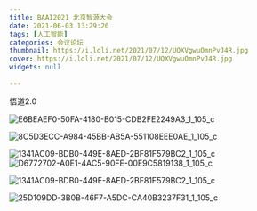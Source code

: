 ```yaml
---
title: BAAI2021 北京智源大会
date: 2021-06-03 13:29:20
tags: [人工智能]
categories: 会议论坛
thumbnail: https://i.loli.net/2021/07/12/UQXVgwuOmnPvJ4R.jpg
cover: https://i.loli.net/2021/07/12/UQXVgwuOmnPvJ4R.jpg
widgets: null

---
```

悟道2.0
<!--more-->
![E6BEAEF0-50FA-4180-B015-CDB2FE2249A3_1_105_c](https://i.loli.net/2021/07/12/b7HxAYwsBdk63zI.jpg)

![8C5D3ECC-A984-45BB-AB5A-551108EEE0AE_1_105_c](https://i.loli.net/2021/07/12/7UDr4gPWtolnTLK.jpg)

![1341AC09-BDB0-449E-8AED-2BF81F579BC2_1_105_c](https://i.loli.net/2021/07/12/wGXKud65bzanovA.jpg)![D6772702-A0E1-4AC5-90FE-00E9C5819138_1_105_c](https://i.loli.net/2021/07/12/aWITCejY8d9G17f.jpg)

![1341AC09-BDB0-449E-8AED-2BF81F579BC2_1_105_c](https://i.loli.net/2021/07/12/ve1WhFC2fw3cISy.jpg)

![25D109DD-3B0B-46F7-A5DC-CA40B3237F31_1_105_c](https://i.loli.net/2021/07/12/iIFMoNWmhxvBj5O.jpg)